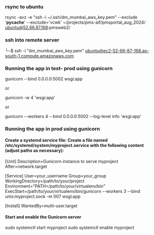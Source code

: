### rsync to ubuntu

rsync -avz -e "ssh -i ~/.ssh/dm_mumbai_aws_key.pem" --exclude '**pycache**' --exclude='vcwk' ~/projects/pms-aif/pmsportal_aug_2024/ ubuntu@52.66.87.168:pmsweb2/

### ssh into remote server

╰─$ ssh -i "dm_mumbai_aws_key.pem" ubuntu@ec2-52-66-87-168.ap-south-1.compute.amazonaws.com

### Running the app in test- prod using gunicorn

gunicorn --bind 0.0.0.0:5002 wsgi:app

or

gunicorn -w 4 'wsgi:app'

or

gunicorn --workers 4 --bind 0.0.0.0:5002 --log-level info 'wsgi:app'

### Running the app in prod using gunicorn

#### Create a systemd service file: Create a file named /etc/systemd/system/myproject.service with the following content (adjust paths as necessary):

[Unit]
Description=Gunicorn instance to serve myproject
After=network.target

[Service]
User=your_username
Group=your_group
WorkingDirectory=/path/to/your/project
Environment="PATH=/path/to/your/virtualenv/bin"
ExecStart=/path/to/your/virtualenv/bin/gunicorn --workers 3 --bind unix:myproject.sock -m 007 wsgi:app

[Install]
WantedBy=multi-user.target

#### Start and enable the Gunicorn server

sudo systemctl start myproject
sudo systemctl enable myproject
